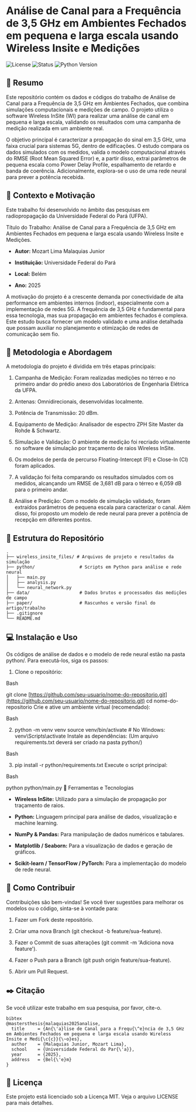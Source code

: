 # Análise de Canal para a Frequência de 3,5 GHz em Ambientes Fechados em pequena e larga escala usando Wireless Insite e Medições

![License](https://img.shields.io/badge/license-MIT-blue.svg)
![Status](https://img.shields.io/badge/status-em%20desenvolvimento-yellow.svg)
![Python Version](https://img.shields.io/badge/python-3.13%2B-blue.svg)

## 📖 Resumo
Este repositório contém os dados e códigos do trabalho de Análise de Canal para a Frequência de 3,5 GHz em Ambientes Fechados, que combina simulações computacionais e medições de campo. O projeto utiliza o software Wireless InSite (WI) para realizar uma análise de canal em pequena e larga escala, validando os resultados com uma campanha de medição realizada em um ambiente real.

O objetivo principal é caracterizar a propagação do sinal em 3,5 GHz, uma faixa crucial para sistemas 5G, dentro de edificações. O estudo compara os dados simulados com os medidos, valida o modelo computacional através do RMSE (Root Mean Squared Error) e, a partir disso, extrai parâmetros de pequena escala como Power Delay Profile, espalhamento de retardo e banda de coerência. Adicionalmente, explora-se o uso de uma rede neural para prever a potência recebida.

## 📝 Contexto e Motivação
Este trabalho foi desenvolvido no âmbito das pesquisas em radiopropagação da Universidade Federal do Pará (UFPA).

Título do Trabalho: Análise de Canal para a Frequência de 3,5 GHz em Ambientes Fechados em pequena e larga escala usando Wireless Insite e Medições.

-  **Autor:** Mozart Lima Malaquias Junior

-  **Instituição:** Universidade Federal do Pará

- **Local:** Belém

-  **Ano:** 2025

A motivação do projeto é a crescente demanda por conectividade de alta performance em ambientes internos (indoor), especialmente com a implementação de redes 5G. A frequência de 3,5 GHz é fundamental para essa tecnologia, mas sua propagação em ambientes fechados é complexa. Este estudo busca fornecer um modelo validado e uma análise detalhada que possam auxiliar no planejamento e otimização de redes de comunicação sem fio.

## 🚀 Metodologia e Abordagem
A metodologia do projeto é dividida em três etapas principais:

1. Campanha de Medição: Foram realizadas medições no térreo e no primeiro andar do prédio anexo dos Laboratórios de Engenharia Elétrica da UFPA.

2. Antenas: Omnidirecionais, desenvolvidas localmente.

3. Potência de Transmissão: 20 dBm.

4. Equipamento de Medição: Analisador de espectro ZPH Site Master da Rohde & Schwartz.

5. Simulação e Validação: O ambiente de medição foi recriado virtualmente no software de simulação por traçamento de raios Wireless InSite.

6. Os modelos de perda de percurso Floating-Intercept (FI) e Close-In (CI) foram aplicados.

7. A validação foi feita comparando os resultados simulados com os medidos, alcançando um RMSE de 3,681 dB para o térreo e 6,059 dB para o primeiro andar.

8. Análise e Predição: Com o modelo de simulação validado, foram extraídos parâmetros de pequena escala para caracterizar o canal. Além disso, foi proposto um modelo de rede neural para prever a potência de recepção em diferentes pontos.

## 📂 Estrutura do Repositório
```
.
├── wireless_insite_files/ # Arquivos de projeto e resultados da simulação
├── python/                 # Scripts em Python para análise e rede neural
│   ├── main.py
│   ├── analysis.py
│   └── neural_network.py
├── data/                   # Dados brutos e processados das medições de campo
├── paper/                  # Rascunhos e versão final do artigo/trabalho
├── .gitignore
└── README.md
```
## 💻 Instalação e Uso
Os códigos de análise de dados e o modelo de rede neural estão na pasta python/. Para executá-los, siga os passos:

1. Clone o repositório:

Bash

git clone [https://github.com/seu-usuario/nome-do-repositorio.git](https://github.com/seu-usuario/nome-do-repositorio.git)
cd nome-do-repositorio
Crie e ative um ambiente virtual (recomendado):

Bash

2. python -m venv venv
source venv/bin/activate  # No Windows: venv\Scripts\activate
Instale as dependências:
(Um arquivo requirements.txt deverá ser criado na pasta python/)

Bash

3. pip install -r python/requirements.txt
Execute o script principal:

Bash

python python/main.py
🔧 Ferramentas e Tecnologias
-  **Wireless InSite:** Utilizado para a simulação de propagação por traçamento de raios.

-  **Python:** Linguagem principal para análise de dados, visualização e machine learning.

-  **NumPy & Pandas:** Para manipulação de dados numéricos e tabulares.

-  **Matplotlib / Seaborn:** Para a visualização de dados e geração de gráficos.

-  **Scikit-learn / TensorFlow / PyTorch:** Para a implementação do modelo de rede neural.

## 🤝 Como Contribuir
Contribuições são bem-vindas! Se você tiver sugestões para melhorar os modelos ou o código, sinta-se à vontade para:

1. Fazer um Fork deste repositório.

2. Criar uma nova Branch (git checkout -b feature/sua-feature).

3. Fazer o Commit de suas alterações (git commit -m 'Adiciona nova feature').

4. Fazer o Push para a Branch (git push origin feature/sua-feature).

5. Abrir um Pull Request.

## ✒️ Citação
Se você utilizar este trabalho em sua pesquisa, por favor, cite-o.
```
bibtex
@mastersthesis{malaquias2025analise,
  title     = {An{\'a}lise de Canal para a Frequ{\^e}ncia de 3,5 GHz em Ambientes Fechados em pequena e larga escala usando Wireless        Insite e Medi{\c{c}}{\~o}es},
  author    = {Malaquias Junior, Mozart Lima},
  school    = {Universidade Federal do Par{\'a}},
  year      = {2025},
  address   = {Bel{\'e}m}
}
```

## 📜 Licença
Este projeto está licenciado sob a Licença MIT. Veja o arquivo LICENSE para mais detalhes.
